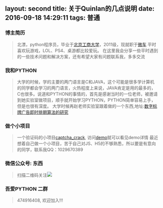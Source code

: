 layout: second
title: 关于Quinlan的几点说明
date: 2016-09-18 14:29:11
tags: 普通
---

### 博主简历
> 北漂，python程序员，毕业于[北京工商大学](http://www.btbu.edu.cn)，2011级，现就职于[微车](http://weiche.me)
> 平时喜欢玩游戏，LOL、PS4、桌游都比较爱玩。
> 在这里我会分享一些平时遇到的一些技术问题和解决方案，还有希望大家有问题联系我，多多交流

### 我和PYTHON
> 大学的时候，学的主要的两门语言是C和JAVA，这个可能是很多学计算机的同学都会学习的两门语言，火热程度上来说，JAVA肯定是用的最多的，C也很多。说道和PYTHON的事情的，首先是感谢当时的一位老师，被邀请到她实验室做项目，顺手就开始学习PYTHON，PYTHON简单容易上手，但是也很有深度。
> 大学时候再赵老师实验室跟着做的一个东西,地址:[数字标牌广告即时排期算法的研究](http://archive.artnchina.com/KCMS/detail/detail.aspx?filename=DNZS201426072&dbcode=CJFD&dbname=CJFD2014)
### 做个小项目
> 一个验证码的小项目[captcha_crack](https://github.com/kouyalong/captcha_crack), 访问[demo](http://crack.micbay.com)就可以看见demo详情
> 最近想着自己做一个小项目，苦于自己对JS、H5的不够熟悉，所以要是有意向的同学，联系我QQ：1029670389

### 微信公众号: 东西
> 扫描二维码关注![](weixin_code.png)
### 吾爱PYTHON 二群
> 474916408, 欢迎加入!!!
